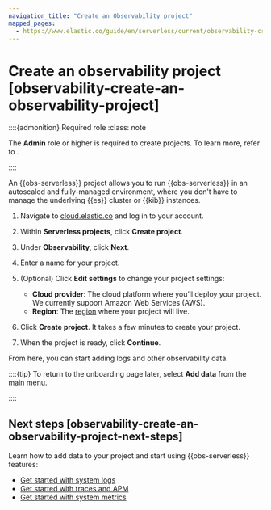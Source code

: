 ```yaml
---
navigation_title: "Create an Observability project"
mapped_pages:
  - https://www.elastic.co/guide/en/serverless/current/observability-create-an-observability-project.html
---
```




# Create an observability project [observability-create-an-observability-project]


::::{admonition} Required role
:class: note

The **Admin** role or higher is required to create projects. To learn more, refer to [](/deploy-manage/users-roles/cloud-organization/user-roles.md).

::::


An {{obs-serverless}} project allows you to run {{obs-serverless}} in an autoscaled and fully-managed environment, where you don’t have to manage the underlying {{es}} cluster or {{kib}} instances.

1. Navigate to [cloud.elastic.co](https://cloud.elastic.co/) and log in to your account.
2. Within **Serverless projects**, click **Create project**.
3. Under **Observability**, click **Next**.
4. Enter a name for your project.
5. (Optional) Click **Edit settings** to change your project settings:

    * **Cloud provider**: The cloud platform where you’ll deploy your project. We currently support Amazon Web Services (AWS).
    * **Region**: The [region](../../../deploy-manage/deploy/elastic-cloud/regions.md) where your project will live.

6. Click **Create project**. It takes a few minutes to create your project.
7. When the project is ready, click **Continue**.

From here, you can start adding logs and other observability data.

::::{tip}
To return to the onboarding page later, select **Add data** from the main menu.

::::



## Next steps [observability-create-an-observability-project-next-steps]

Learn how to add data to your project and start using {{obs-serverless}} features:

* [Get started with system logs](../logs/get-started-with-system-logs.md)
* [Get started with traces and APM](../apps/get-started-with-apm.md)
* [Get started with system metrics](../infra-and-hosts/get-started-with-system-metrics.md)
